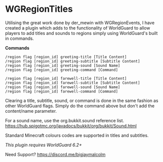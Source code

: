 # WGRegionTitles

Utilising the great work done by der_mewin with WGRegionEvents, I have created a plugin which adds to the functionality of WorldGuard to allow players to add titles and sounds to regions simply using WorldGuard's built in commands.

**Commands**

```
/region flag [region_id] greeting-title [Title Content]
/region flag [region_id] greeting-subtitle [Subtitle Content]
/region flag [region_id] greeting-sound [Sound Name]
/region flag [region_id] greeting-command [Command]

/region flag [region_id] farewell-title [Title Content]
/region flag [region_id] farewell-subtitle [Subtitle Content]
/region flag [region_id] farewell-sound [Sound Name]
/region flag [region_id] farewell-command [Command]
```

Clearing a title, subtitle, sound, or command is done in the same fashion as other WorldGuard flags. Simply do the command above but don't add the content/name parameter.

For a sound name, use the org.bukkit.sound reference list.
https://hub.spigotmc.org/javadocs/bukkit/org/bukkit/Sound.html

Standard Minecraft colours codes are supported in titles and subtitles.

*This plugin requires WorldGuard 6.2+*

Need Support? https://discord.me/bigjaymalcolm